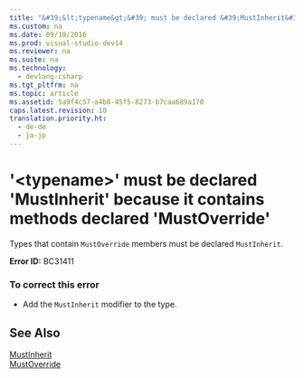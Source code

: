 ```yaml
---
title: "&#39;&lt;typename&gt;&#39; must be declared &#39;MustInherit&#39; because it contains methods declared &#39;MustOverride&#39;"
ms.custom: na
ms.date: 09/19/2016
ms.prod: visual-studio-dev14
ms.reviewer: na
ms.suite: na
ms.technology: 
  - devlang-csharp
ms.tgt_pltfrm: na
ms.topic: article
ms.assetid: 5a9f4c57-a4b8-45f5-8273-b7caa689a170
caps.latest.revision: 10
translation.priority.ht: 
  - de-de
  - ja-jp
---
```

# &#39;&lt;typename&gt;&#39; must be declared &#39;MustInherit&#39; because it contains methods declared &#39;MustOverride&#39;
Types that contain `MustOverride` members must be declared `MustInherit`.  
  
 **Error ID:** BC31411  
  
### To correct this error  
  
-   Add the `MustInherit` modifier to the type.  
  
## See Also  
 [MustInherit](../Topic/MustInherit%20\(Visual%20Basic\).md)   
 [MustOverride](../vs140/MustOverride--Visual-Basic-.md)